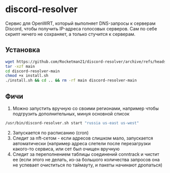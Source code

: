 # discord-resolver
Сервис для OpenWRT, который выполняет DNS-запросы к серверам Discord, чтобы получить IP-адреса голосовых серверов.
Сам по себе скрипт ничего не сохраняет, а только стучится к серверам.

## Установка

```bash
wget https://github.com/Rocketman21/discord-resolver/archive/refs/heads/main.tar.gz
tar -xzf main
cd discord-resolver-main
chmod +x install.sh
./install.sh && cd .. && rm -rf main discord-resolver-main
```

## Фичи
1. Можно запустить вручную со своими регионами, например чтобы подгрузить дополнительных,
минуя основной список

```bash
/usr/bin/discord-resolver.sh start "russia us-east us-west"
```

2. Запускается по расписанию (cron)
3. Следит за nft-сетом - если адресов слишком мало, запускается автоматически
(например адреса слетели после перезагрузки какого-то сервиса, или сет был очищен вручную
4. Следит за переполнением таблицы соединений conntrack и чистит ее
(если этого не делать, из-за большого количества запросов она не успевает очиститься
по таймауту, и пакеты начинают дропаться)
